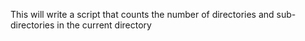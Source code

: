 This will write a script that counts the number of directories and sub-directories in the current directory
